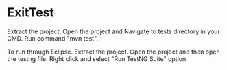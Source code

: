 # ExitTest
Extract the project. Open the project and Navigate to tests directory in your CMD.
Run command "mvn test".

To run through Eclipse.
Extract the project. Open the project and then open the testng file.
Right click and select "Run TestNG Suite" option.

